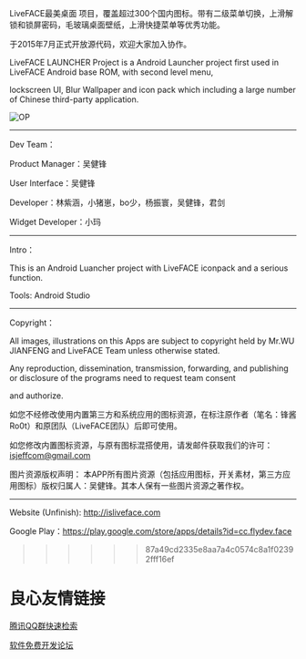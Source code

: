 LiveFACE最美桌面 项目，覆盖超过300个国内图标。带有二级菜单切换，上滑解锁和锁屏密码，毛玻璃桌面壁纸，上滑快捷菜单等优秀功能。

于2015年7月正式开放源代码，欢迎大家加入协作。 

LiveFACE LAUNCHER Project is a Android Launcher project first used in LiveFACE Android base ROM, with second level menu, 

lockscreen UI, Blur Wallpaper and icon pack which including a large number of Chinese third-party application.

![OP](http://git.oschina.net/uploads/images/2015/0607/121050_f54e122b_332283.png "OP")


---------------

Dev Team： 

Product Manager：吴健锋 

User Interface：吴健锋 

Developer：林紫涵，小猪崽，bo少，杨振寰，吴健锋，君剑

Widget Developer：小玛 

---------------

Intro： 

This is an Android Luancher project with LiveFACE iconpack and a serious function.

Tools: Android Studio

---------------

Copyright： 

All images, illustrations on this Apps are subject to copyright held by Mr.WU JIANFENG and LiveFACE Team unless otherwise stated. 

Any reproduction, dissemination, transmission, forwarding, and publishing or disclosure of the programs need to request team consent

 and authorize.

如您不经修改使用内置第三方和系统应用的图标资源，在标注原作者（笔名：锋酱Ro0t）和原团队（LiveFACE团队）后即可使用。 

如您修改内置图标资源，与原有图标混搭使用，请发邮件获取我们的许可：isjeffcom@gmail.com

图片资源版权声明： 本APP所有图片资源（包括应用图标，开关素材，第三方应用图标）版权归属人：吴健锋。其本人保有一些图片资源之著作权。

---------------

Website (Unfinish): http://isliveface.com

Google Play：https://play.google.com/store/apps/details?id=cc.flydev.face
 >>>>>> 87a49cd2335e8aa7a4c0574c8a1f02392fff16ef



 # 良心友情链接

[腾讯QQ群快速检索](http://u.720life.cn/s/8cf73f7c)

[软件免费开发论坛](http://u.720life.cn/s/bbb01dc0)